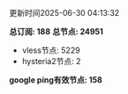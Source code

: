 更新时间2025-06-30 04:13:32

**总订阅: 188**
**总节点: 24951**
- vless节点: 5229
- hysteria2节点: 2

**google ping有效节点: 158**
